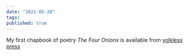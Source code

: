 ```yaml
---
date: "2021-05-20"
tags: 
published: true
---
```

My first chapbook of poetry *The Four Onions* is available from [yolkless press](https://app.simplyk.io/en/ticketing/0276e0e2-701e-4ab7-8da7-cc21ba11b242)
